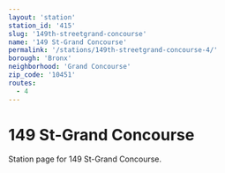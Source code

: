 ```yaml
---
layout: 'station'
station_id: '415'
slug: '149th-streetgrand-concourse'
name: '149 St-Grand Concourse'
permalink: '/stations/149th-streetgrand-concourse-4/'
borough: 'Bronx'
neighborhood: 'Grand Concourse'
zip_code: '10451'
routes:
  - 4
---
```

# 149 St-Grand Concourse

Station page for 149 St-Grand Concourse.
